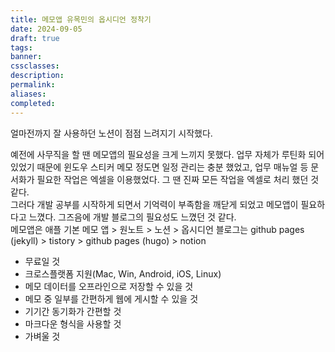 ```yaml
---
title: 메모앱 유목민의 옵시디언 정착기
date: 2024-09-05
draft: true
tags:
banner:
cssclasses:
description:
permalink:
aliases:
completed:
---
```

얼마전까지 잘 사용하던 노션이 점점 느려지기 시작했다. 

예전에 사무직을 할 땐 메모앱의 필요성을 크게 느끼지 못했다. 업무 자체가 루틴화 되어있었기 때문에 윈도우 스티커 메모 정도면 일정 관리는 충분 했었고, 업무 매뉴얼 등 문서화가 필요한 작업은 엑셀을 이용했었다. 그 땐 진짜 모든 작업을 엑셀로 처리 했던 것 같다.  
그러다 개발 공부를 시작하게 되면서 기억력이 부족함을 깨닫게 되었고 메모앱이 필요하다고 느꼈다. 그즈음에 개발 블로그의 필요성도 느꼈던 것 같다.  
메모앱은 애플 
기본 메모 앱 > 원노트 > 노션 > 옵시디언
블로그는
github pages (jekyll) > tistory > github pages (hugo) > notion

- 무료일 것
- 크로스플랫폼 지원(Mac, Win, Android, iOS, Linux)
- 메모 데이터를 오프라인으로 저장할 수 있을 것
- 메모 중 일부를 간편하게 웹에 게시할 수 있을 것
- 기기간 동기화가 간편할 것
- 마크다운 형식을 사용할 것
- 가벼울 것
